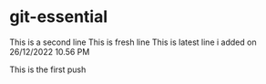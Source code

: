 # git-essential
This is a second line
This is fresh line
This is latest line i added on 26/12/2022 10.56 PM


This is the first push

